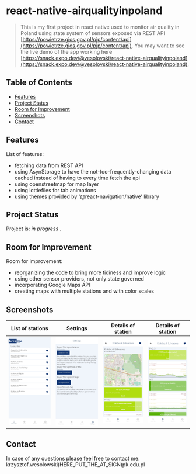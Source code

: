 # react-native-airqualityinpoland
> This is my first project in react native used to monitor air quality in Poland using state system of sensors exposed via REST API [https://powietrze.gios.gov.pl/pjp/content/api](https://powietrze.gios.gov.pl/pjp/content/api).
> You may want to see the live demo of the app working here [https://snack.expo.dev/@vesolovski/react-native-airqualityinpoland](https://snack.expo.dev/@vesolovski/react-native-airqualityinpoland).

## Table of Contents
* [Features](#features)
* [Project Status](#project-status)
* [Room for Improvement](#room-for-improvement)
* [Screenshots](#screenshots)
* [Contact](#contact)

## Features
List of features:
- fetching data from REST API
- using AsynStorage to have the not-too-frequently-changing data cached instead of having to every time fetch the api
- using openstreetmap for map layer
- using lottiefiles for tab animations
- using themes provided by '@react-navigation/native' library

## Project Status
Project is: _in progress_ .

## Room for Improvement
Room for improvement:
- reorganizing the code to bring more tidiness and improve logic
- using other sensor providers, not only state governed
- incorporating Google Maps API
- creating maps with multiple stations and with color scales

## Screenshots
| List of stations | Settings | Details of station | Details of station |
| --- | --- | --- | --- |
| ![Example screenshot](./screenshots/Screenshot1.jpg) | ![Example screenshot](./screenshots/Screenshot2.jpg) | ![Example screenshot](./screenshots/Screenshot3.jpg) | ![Example screenshot](./screenshots/Screenshot4.jpg) |

## Contact
In case of any questions please feel free to contact me: krzysztof.wesolowski(HERE_PUT_THE_AT_SIGN)pk.edu.pl
